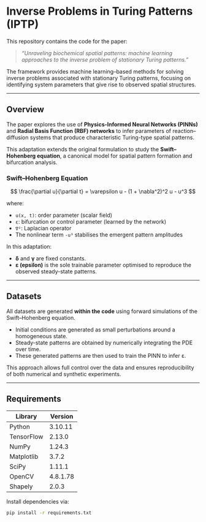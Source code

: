 # Inverse Problems in Turing Patterns (IPTP)

This repository contains the code for the paper:  
> *“Unraveling biochemical spatial patterns: machine learning approaches to the inverse problem of stationary Turing patterns.”*

The framework provides machine learning–based methods for solving inverse problems associated with stationary Turing patterns, focusing on identifying system parameters that give rise to observed spatial structures.

---

## Overview

The paper explores the use of **Physics-Informed Neural Networks (PINNs)** and **Radial Basis Function (RBF) networks** to infer parameters of reaction–diffusion systems that produce characteristic Turing-type spatial patterns.  

This adaptation extends the original formulation to study the **Swift–Hohenberg equation**, a canonical model for spatial pattern formation and bifurcation analysis.

### Swift–Hohenberg Equation

$$
\frac{\partial u}{\partial t} = \varepsilon u - (1 + \nabla^2)^2 u - u^3
$$

where:

- `u(x, t)`: order parameter (scalar field)  
- `ε`: bifurcation or control parameter (learned by the network)  
- `∇²`: Laplacian operator  
- The nonlinear term `-u³` stabilises the emergent pattern amplitudes  

In this adaptation:
- **δ** and **γ** are fixed constants.  
- **ε (epsilon)** is the sole trainable parameter optimised to reproduce the observed steady-state patterns.

---

## Datasets

All datasets are generated **within the code** using forward simulations of the Swift–Hohenberg equation.  

- Initial conditions are generated as small perturbations around a homogeneous state.  
- Steady-state patterns are obtained by numerically integrating the PDE over time.  
- These generated patterns are then used to train the PINN to infer ε.

This approach allows full control over the data and ensures reproducibility of both numerical and synthetic experiments.

---

## Requirements

| Library | Version |
|---------|---------|
| Python | 3.10.11 |
| TensorFlow | 2.13.0 |
| NumPy | 1.24.3 |
| Matplotlib | 3.7.2 |
| SciPy | 1.11.1 |
| OpenCV | 4.8.1.78 |
| Shapely | 2.0.3 |

Install dependencies via:

```bash
pip install -r requirements.txt
